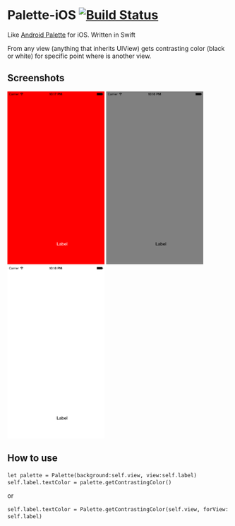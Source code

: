 # Palette-iOS [![Build Status](https://travis-ci.org/Charlisim/Palette-iOS.svg?branch=master)](https://travis-ci.org/Charlisim/Palette-iOS)
Like [Android Palette](https://developer.android.com/reference/android/support/v7/graphics/Palette.html) for iOS. Written in Swift 

From any view (anything that inherits UIView) gets contrasting color (black or white) for specific point where is another view.

## Screenshots
<img src="/screenshots/red.png" alt="palette ios example" width="220" height="391">
<img src="/screenshots/gray.png" alt="palette ios example" width="220" height="391">
<img src="/screenshots/white.png" alt="palette ios example" width="220" height="391">


## How to use

    let palette = Palette(background:self.view, view:self.label)
    self.label.textColor = palette.getContrastingColor()
    
or 
    
    self.label.textColor = Palette.getContrastingColor(self.view, forView: self.label)


